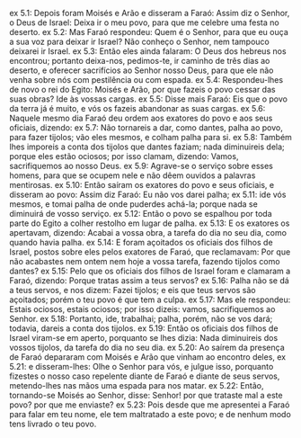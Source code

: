 ex 5.1: Depois foram Moisés e Arão e disseram a Faraó: Assim diz o Senhor, o Deus de Israel: Deixa ir o meu povo, para que me celebre uma festa no deserto.
ex 5.2: Mas Faraó respondeu: Quem é o Senhor, para que eu ouça a sua voz para deixar ir Israel? Não conheço o Senhor, nem tampouco deixarei ir Israel.
ex 5.3: Então eles ainda falaram: O Deus dos hebreus nos encontrou; portanto deixa-nos, pedimos-te, ir caminho de três dias ao deserto, e oferecer sacrifícios ao Senhor nosso Deus, para que ele não venha sobre nós com pestilência ou com espada.
ex 5.4: Respondeu-lhes de novo o rei do Egito: Moisés e Arão, por que fazeis o povo cessar das suas obras? Ide às vossas cargas.
ex 5.5: Disse mais Faraó: Eis que o povo da terra já é muito, e vós os fazeis abandonar as suas cargas.
ex 5.6: Naquele mesmo dia Faraó deu ordem aos exatores do povo e aos seus oficiais, dizendo:
ex 5.7: Não tornareis a dar, como dantes, palha ao povo, para fazer tijolos; vão eles mesmos, e colham palha para si.
ex 5.8: Também lhes imporeis a conta dos tijolos que dantes faziam; nada diminuireis dela; porque eles estão ociosos; por isso clamam, dizendo: Vamos, sacrifiquemos ao nosso Deus.
ex 5.9: Agrave-se o serviço sobre esses homens, para que se ocupem nele e não dêem ouvidos a palavras mentirosas.
ex 5.10: Então saíram os exatores do povo e seus oficiais, e disseram ao povo: Assim diz Faraó: Eu não vos darei palha;
ex 5.11: ide vós mesmos, e tomai palha de onde puderdes achá-la; porque nada se diminuirá de vosso serviço.
ex 5.12: Então o povo se espalhou por toda parte do Egito a colher restolho em lugar de palha.
ex 5.13: E os exatores os apertavam, dizendo: Acabai a vossa obra, a tarefa do dia no seu dia, como quando havia palha.
ex 5.14: E foram açoitados os oficiais dos filhos de Israel, postos sobre eles pelos exatores de Faraó, que reclamavam: Por que não acabastes nem ontem nem hoje a vossa tarefa, fazendo tijolos como dantes?
ex 5.15: Pelo que os oficiais dos filhos de Israel foram e clamaram a Faraó, dizendo: Porque tratas assim a teus servos?
ex 5.16: Palha não se dá a teus servos, e nos dizem: Fazei tijolos; e eis que teus servos são açoitados; porém o teu povo é que tem a culpa.
ex 5.17: Mas ele respondeu: Estais ociosos, estais ociosos; por isso dizeis: vamos, sacrifiquemos ao Senhor.
ex 5.18: Portanto, ide, trabalhai; palha, porém, não se vos dará; todavia, dareis a conta dos tijolos.
ex 5.19: Então os oficiais dos filhos de Israel viram-se em aperto, porquanto se lhes dizia: Nada diminuireis dos vossos tijolos, da tarefa do dia no seu dia.
ex 5.20: Ao saírem da presença de Faraó depararam com Moisés e Arão que vinham ao encontro deles,
ex 5.21: e disseram-lhes: Olhe o Senhor para vós, e julgue isso, porquanto fizestes o nosso caso repelente diante de Faraó e diante de seus servos, metendo-lhes nas mãos uma espada para nos matar.
ex 5.22: Então, tornando-se Moisés ao Senhor, disse: Senhor! por que trataste mal a este povo? por que me enviaste?
ex 5.23: Pois desde que me apresentei a Faraó para falar em teu nome, ele tem maltratado a este povo; e de nenhum modo tens livrado o teu povo.
